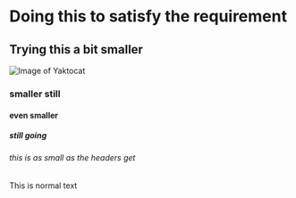 # Doing this to satisfy the requirement
## Trying this a bit smaller
![Image of Yaktocat](https://octodex.github.com/images/yaktocat.png)
### smaller still
#### even smaller
##### still going
###### this is as small as the headers get  

This is normal text
